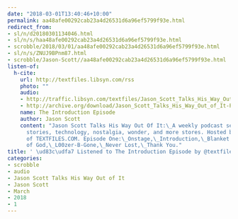 ```yaml
---
date: "2018-03-01T13:40:46+10:00"
permalink: aa48afe00292cab23a4d26531d6a96ef5799f93e.html
redirect_from:
- sl/n/d20180301134046.html
- sl/n/s/haa48afe00292cab23a4d26531d6a96ef5799f93e.html
- scrobble/2018/03/01/aa48afe00292cab23a4d26531d6a96ef5799f93e.html
- sl/n/s/ZNUJ9BPnm87.html
- scrobble/Jason-Scott//aa48afe00292cab23a4d26531d6a96ef5799f93e.html
listen-of:
  h-cite:
    url: http://textfiles.libsyn.com/rss
    photo: ""
    audio:
    - http://traffic.libsyn.com/textfiles/Jason_Scott_Talks_His_Way_Out_of_It_-_Episode_01.mp3?dest-id=574323
    - http://archive.org/download/Jason_Scott_Talks_His_Way_Out_of_It-Podcast-by-Jason_Scott/The_Introduction_Episode.mp3
    name: The Introduction Episode
    author: Jason Scott
    content: "Jason Scott Talks His Way Out Of It:\_A weekly podcast series about
      stories, technology, nostalgia, wonder, and more stores. Hosted by Jason Scott
      of TEXTFILES.COM. Episode One:\_Onstage,\_Introduction,\_Blanket and a Dog,\_Debt,\_Hand
      of God,\_L00zer-B-Gone,\_Never Lost,\_Thank You."
title: ' \ud83c\udfa7 Listened to The Introduction Episode by @textfiles From #JasonScottTalksHisWayOutofIt'
categories:
- scrobble
- audio
- Jason Scott Talks His Way Out of It
- Jason Scott
- March
- 2018
- 1
---
```

